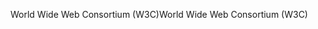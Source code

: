 <span data-ttu-id="3ee78-101">World Wide Web Consortium (W3C)</span><span class="sxs-lookup"><span data-stu-id="3ee78-101">World Wide Web Consortium (W3C)</span></span>